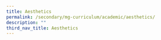 ```yaml
---
title: Aesthetics
permalink: /secondary/mg-curriculum/academic/aesthetics/
description: ""
third_nav_title: Aesthetics
---
```


